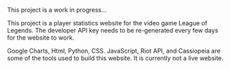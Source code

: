 This project is a work in progress...

This project is a player statistics website for the video game League of Legends. 
The developer API key needs to be re-generated every few days for the website to work. 

Google Charts, Html, Python, CSS. JavaScript, Riot API, and Cassiopeia are some of the tools used to build this website. It is currently not a live website.
